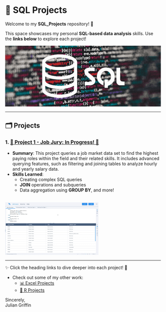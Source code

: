 # 💾 SQL Projects  

Welcome to my **SQL_Projects** repository! 🌟  

This space showcases my personal **SQL-based data analysis** skills. Use the **links below** to explore each project!  

<img src="./Media/SQL_Pic.png" alt="SQL Projects Banner" width="700"/>

---

## 🗂️ Projects  

### 1. [**💼 Project 1 - Job Jury: In Progress! 💼**](./Project%201%20-%20Job%20Jury/)
- **Summary**: This project queries a job market data set to find the highest paying roles within the field and their related skills. It includes advanced querying features, such as filtering and joining tables to analyze hourly and yearly salary data.
- **Skills Learned**: 
  - Creating complex SQL queries
  - **JOIN** operations and subqueries
  - Data aggregation using **GROUP BY**, and more!  

<br>

<img src="./Media/JJ_Project.gif" alt="Visual of Employee Database Query" width="60%" />

---

✨ Click the heading links to dive deeper into each project! 🚀  

- Check out some of my other work:  
  - [📊 Excel Projects](https://github.com/JulianGriffin11/Excel_Projects)  
  - [📘 R Projects](https://github.com/JulianGriffin11/R_Projects)  

Sincerely,  
Julian Griffin 
